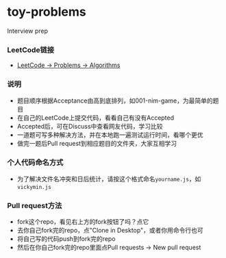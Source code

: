# toy-problems
Interview prep

### LeetCode链接
- [LeetCode -> Problems -> Algorithms](https://leetcode.com/problemset/algorithms/)

### 说明
- 题目顺序根据Acceptance由高到底排列，如001-nim-game，为最简单的题目
- 在自己的LeetCode上提交代码，看看自己有没有Accepted
- Accepted后，可在Discuss中查看网友代码，学习比较
- 一道题可写多种解决方法，并在本地跑一遍测试运行时间，看哪个更优
- 做完一题后Pull request到相应题目的文件夹，大家互相学习

### 个人代码命名方式
- 为了解决文件名冲突和日后统计，请按这个格式命名`yourname.js`，如`vickymin.js`

### Pull request方法
- fork这个repo，看见右上方的fork按钮了吗？点它
- 去你自己fork完的repo，点"Clone in Desktop"，或者你用命令行也可
- 将自己写的代码push到fork完的repo
- 然后在你自己fork完的repo里面点Pull requests -> New pull request

